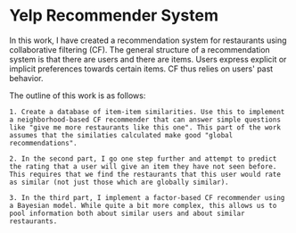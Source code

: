 # Yelp Recommender System

In this work, I have created a recommendation system for restaurants using collaborative filtering (CF). The general structure of a recommendation system is that there are users and there are items. Users express explicit or implicit preferences towards certain items. CF thus relies on users' past behavior.

The outline of this work is as follows:

    1. Create a database of item-item similarities. Use this to implement a neighborhood-based CF recommender that can answer simple questions like "give me more restaurants like this one". This part of the work assumes that the similaties calculated make good "global recommendations".

    2. In the second part, I go one step further and attempt to predict the rating that a user will give an item they have not seen before. This requires that we find the restaurants that this user would rate as similar (not just those which are globally similar).

    3. In the third part, I implement a factor-based CF recommender using a Bayesian model. While quite a bit more complex, this allows us to pool information both about similar users and about similar restaurants.
